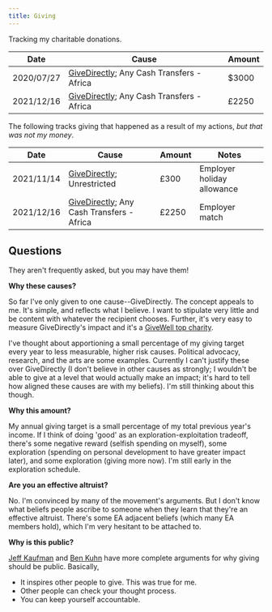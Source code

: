 ```yaml
---
title: Giving
---
```


Tracking my charitable donations.

| Date | Cause | Amount |
|---|---|---|
| 2020/07/27 | [GiveDirectly](https://www.givedirectly.org/); Any Cash Transfers - Africa | $3000 |
| 2021/12/16 | [GiveDirectly](https://www.givedirectly.org/); Any Cash Transfers - Africa | £2250 |

The following tracks giving that happened as a result of my actions, _but that was not my money_. 

| Date | Cause | Amount | Notes |
|---|---|---|---|
| 2021/11/14 | [GiveDirectly](https://www.givedirectly.org/); Unrestricted | £300 | Employer holiday allowance |
| 2021/12/16 | [GiveDirectly](https://www.givedirectly.org/); Any Cash Transfers - Africa | £2250 | Employer match |

## Questions

They aren't frequently asked, but you may have them!

__Why these causes?__

So far I've only given to one cause--GiveDirectly. The concept appeals to me. It's simple, and reflects what I believe. I want to stipulate very little and be content with whatever the recipient chooses. Further, it's very easy to measure GiveDirectly's impact and it's a [GiveWell top charity](https://www.givewell.org/charities/top-charities).

I've thought about apportioning a small percentage of my giving target every year to less measurable, higher risk causes. Political advocacy, research, and the arts are some examples. Currently I can't justify these over GiveDirectly (I don't believe in other causes as strongly; I wouldn't be able to give at a level that would actually make an impact; it's hard to tell how aligned these causes are with my beliefs). I'm still thinking about this though.

__Why this amount?__

My annual giving target is a small percentage of my total previous year's income. If I think of doing 'good' as an exploration-exploitation tradeoff, there's some negative reward (selfish spending on myself), some exploration (spending on personal development to have greater impact later), and some exploration (giving more now). I'm still early in the exploration schedule.

__Are you an effective altruist?__

No. I'm convinced by many of the movement's arguments. But I don't know what beliefs people ascribe to someone when they learn that they're an effective altruist. There's some EA adjacent beliefs (which many EA members hold), which I'm very hesitant to be attached to.

__Why is this public?__

[Jeff Kaufman](https://www.jefftk.com/p/make-your-giving-public) and [Ben Kuhn](https://www.benkuhn.net/ea/) have more complete arguments for why giving should be public. Basically,

* It inspires other people to give. This was true for me.
* Other people can check your thought process.
* You can keep yourself accountable.
